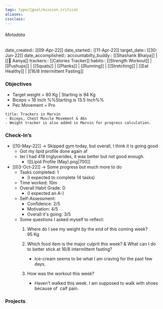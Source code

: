 ```yaml
---
tags: type/🎯goal/mission_critical
aliases:
cssclass: 
---
```


###### Metadata 
date_created:: [[09-Apr-22]]
date_started:: [[11-Apr-22]]
target_date:: [[30-Jun-22]]
date_accomplished::
accountabilty_buddy:: [[Shashank Bhaiya]] | [[👤 Aanya]] 
trackers:: [[Calories Tracker]]
habits:: [[Strength Workout]] | [[Pushups]] | [[Squats]] | [[Planks]] | [[Running]] | [[Stretching]] | [[Eat Healthy]] | [[16/8 Intermittent Fasting]] 

### Objectives
- Target weight = 80 Kg | Starting is 94 Kg
- Biceps = 16 Inch %%Starting is 13.5 Inch%%
- Pec Movement = Pro

```ad-info
title: Trackers in Marvin
- Biceps, Chest Muscle Movement & Abs 
- Weight tracker is also added in Marvin for progress calculation.
```

### Check-In’s 
- [[10-May-22]] → Skipped gym today, but overall, I think it is going good
	- Got my lipid profile done again af
	- ter I had 418 triglycerides, it was better but not good enough.
		- ![[Lipid Profile (May).png|700]]
- [[03-Oct-22]] → Some progress but much more to do
	- Tasks completed: 1  
		- (I expected to complete 14 tasks)  
	- Time worked: 10m  
	- Overall Habit Grade: D  
		- (I expected an A-)  
	- Self-Assessment:  
		- Confidence: 2/5  
		- Motivation: 4/5  
		- Overall it's going: 3/5  
	- Some questions I asked myself to reflect:  
		1. Where do I see my weight by the end of this coming week?  
		95 Kg  
		  
		2. Which food item is the major culprit this week? & What can I do to better stick at 16/8 intermittent fasting?  
			- Ice-cream seems to be what I am craving for the past few days.  
		1. How was the workout this week?  
			- Haven't walked this week. I am supposed to walk with shoes because of  calf pain.

### Projects